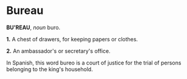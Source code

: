# Bureau

**BU'REAU**, _noun_ buro.

**1.** A chest of drawers, for keeping papers or clothes.

**2.** An ambassador's or secretary's office.

In Spanish, this word bureo is a court of justice for the trial of persons belonging to the king's household.